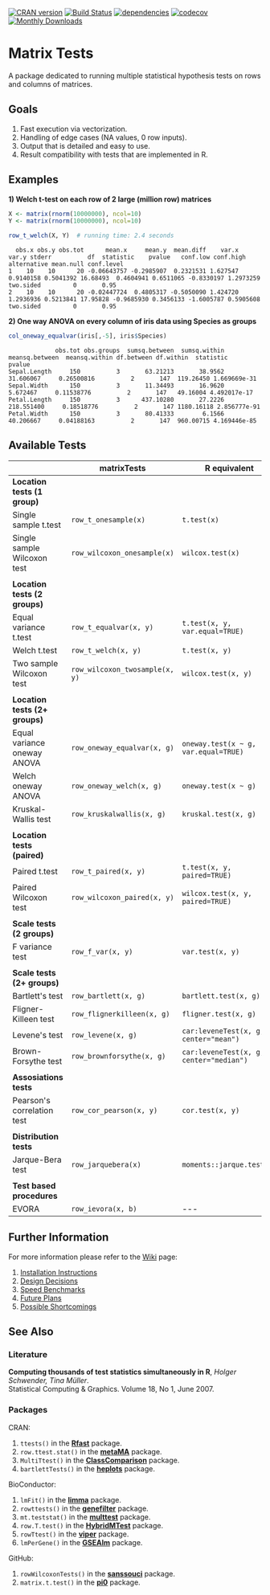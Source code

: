 [![CRAN version](http://www.r-pkg.org/badges/version/matrixTests)](https://cran.r-project.org/package=matrixTests)
[![Build Status](https://travis-ci.com/KKPMW/matrixTests.svg?branch=master)](https://travis-ci.com/KKPMW/matrixTests)
[![dependencies](https://tinyverse.netlify.com/badge/matrixTests)](https://CRAN.R-project.org/package=matrixTests)
[![codecov](https://codecov.io/gh/KKPMW/matrixTests/branch/master/graph/badge.svg)](https://codecov.io/gh/KKPMW/matrixTests)
[![Monthly Downloads](https://cranlogs.r-pkg.org/badges/matrixTests)](https://cranlogs.r-pkg.org/badges/matrixTests)

# Matrix Tests #

A package dedicated to running multiple statistical hypothesis tests on rows and columns of matrices.

## Goals ##

1. Fast execution via vectorization.
2. Handling of edge cases (NA values, 0 row inputs).
3. Output that is detailed and easy to use.
4. Result compatibility with tests that are implemented in R.

## Examples ##

**1) Welch t-test on each row of 2 large (million row) matrices**

```r
X <- matrix(rnorm(10000000), ncol=10)
Y <- matrix(rnorm(10000000), ncol=10)

row_t_welch(X, Y)  # running time: 2.4 seconds
```
```
  obs.x obs.y obs.tot      mean.x     mean.y  mean.diff    var.x     var.y stderr          df  statistic    pvalue   conf.low conf.high alternative mean.null conf.level
1    10    10      20 -0.06643757 -0.2985907  0.2321531 1.627547 0.9140158 0.5041392 16.68493  0.4604941 0.6511065 -0.8330197 1.2973259   two.sided         0       0.95
2    10    10      20 -0.02447724  0.4805317 -0.5050090 1.424720 1.2936936 0.5213841 17.95828 -0.9685930 0.3456133 -1.6005787 0.5905608   two.sided         0       0.95
```

**2) One way ANOVA on every column of iris data using Species as groups**

```r
col_oneway_equalvar(iris[,-5], iris$Species)
```
```
             obs.tot obs.groups  sumsq.between  sumsq.within  meansq.between  meansq.within df.between df.within  statistic       pvalue
Sepal.Length     150          3       63.21213       38.9562       31.606067     0.26500816          2       147  119.26450 1.669669e-31
Sepal.Width      150          3       11.34493       16.9620        5.672467     0.11538776          2       147   49.16004 4.492017e-17
Petal.Length     150          3      437.10280       27.2226      218.551400     0.18518776          2       147 1180.16118 2.856777e-91
Petal.Width      150          3       80.41333        6.1566       40.206667     0.04188163          2       147  960.00715 4.169446e-85
```

## Available Tests ##

|                                |      matrixTests               |       R equivalent
|--------------------------------|--------------------------------|-------------------------------------
| **Location tests (1 group)**   |                                |
| Single sample t.test           | `row_t_onesample(x)`           | `t.test(x)`
| Single sample Wilcoxon test    | `row_wilcoxon_onesample(x)`    | `wilcox.test(x)`
|                                |                                |
| **Location tests (2 groups)**  |                                |
| Equal variance t.test          | `row_t_equalvar(x, y)`         | `t.test(x, y, var.equal=TRUE)`
| Welch t.test                   | `row_t_welch(x, y)`            | `t.test(x, y)`
| Two sample Wilcoxon test       | `row_wilcoxon_twosample(x, y)` | `wilcox.test(x, y)`
|                                |                                |
| **Location tests (2+ groups)** |                                |
| Equal variance oneway ANOVA    | `row_oneway_equalvar(x, g)`    | `oneway.test(x ~ g, var.equal=TRUE)`
| Welch oneway ANOVA             | `row_oneway_welch(x, g)`       | `oneway.test(x ~ g)`
| Kruskal-Wallis test            | `row_kruskalwallis(x, g)`      | `kruskal.test(x, g)`
|                                |                                |
| **Location tests (paired)**    |                                |
| Paired t.test                  | `row_t_paired(x, y)`           | `t.test(x, y, paired=TRUE)`
| Paired Wilcoxon test           | `row_wilcoxon_paired(x, y)`    | `wilcox.test(x, y, paired=TRUE)`
|                                |                                |
| **Scale tests (2 groups)**     |                                |
| F variance test                | `row_f_var(x, y)`              | `var.test(x, y)`
|                                |                                |
| **Scale tests (2+ groups)**    |                                |
| Bartlett's test                | `row_bartlett(x, g)`           | `bartlett.test(x, g)`
| Fligner-Killeen test           | `row_flignerkilleen(x, g)`     | `fligner.test(x, g)`
| Levene's test                  | `row_levene(x, g)`             | `car:leveneTest(x, g, center="mean")`
| Brown-Forsythe test            | `row_brownforsythe(x, g)`      | `car:leveneTest(x, g, center="median")`
|                                |                                |
| **Assosiations tests**         |                                |
| Pearson's correlation test     | `row_cor_pearson(x, y)`        | `cor.test(x, y)`
|                                |                                |
| **Distribution tests**         |                                |
| Jarque-Bera test               | `row_jarquebera(x)`            | `moments::jarque.test(x)`
|                                |                                |
| **Test based procedures**      |                                |
| EVORA                          | `row_ievora(x, b)`             | ---

## Further Information ##

For more information please refer to the [Wiki](https://github.com/KKPMW/matrixTests/wiki) page:

1. [Installation Instructions](https://github.com/KKPMW/matrixTests/wiki/Installation)
2. [Design Decisions](https://github.com/KKPMW/matrixTests/wiki/Design-Decisions)
3. [Speed Benchmarks](https://github.com/KKPMW/matrixTests/wiki/Benchmarks)
4. [Future Plans](https://github.com/KKPMW/matrixTests/wiki/Future-Plans)
5. [Possible Shortcomings](https://github.com/KKPMW/matrixTests/wiki/Possible-Shortcomings)

## See Also ##

### Literature ###

**Computing thousands of test statistics simultaneously in R**, *Holger Schwender, Tina Müller*.\
Statistical Computing & Graphics. Volume 18, No 1, June 2007.

### Packages ###

CRAN:

1. `ttests()` in the [**Rfast**](https://CRAN.R-project.org/package=Rfast) package.
2. `row.ttest.stat()` in the [**metaMA**](https://CRAN.R-project.org/package=metaMA) package.
3. `MultiTtest()` in the [**ClassComparison**](https://CRAN.R-project.org/package=ClassComparison) package.
4. `bartlettTests()` in the [**heplots**](https://CRAN.R-project.org/package=heplots) package.

BioConductor:

1. `lmFit()` in the [**limma**](https://bioconductor.org/packages/release/bioc/html/limma.html) package.
2. `rowttests()` in the [**genefilter**](https://bioconductor.org/packages/release/bioc/html/genefilter.html) package.
3. `mt.teststat()` in the [**multtest**](https://www.bioconductor.org/packages/release/bioc/html/multtest.html) package.
4. `row.T.test()` in the [**HybridMTest**](https://www.bioconductor.org/packages/release/bioc/html/HybridMTest.html) package.
5. `rowTtest()` in the [**viper**](https://bioconductor.org/packages/release/bioc/html/viper.html) package.
6. `lmPerGene()` in the [**GSEAlm**](https://www.bioconductor.org/packages/release/bioc/html/GSEAlm.html) package.

GitHub:

1. `rowWilcoxonTests()` in the [**sanssouci**](https://github.com/pneuvial/sanssouci) package.
2. `matrix.t.test()` in the [**pi0**](https://github.com/gitlongor/pi0) package.
